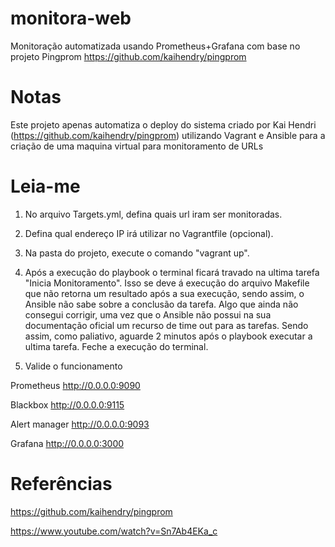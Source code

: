 # monitora-web
Monitoração automatizada usando Prometheus+Grafana com base no projeto Pingprom https://github.com/kaihendry/pingprom

# Notas
Este projeto apenas automatiza o deploy do sistema criado por Kai Hendri (https://github.com/kaihendry/pingprom) utilizando Vagrant e Ansible
para a criação de uma maquina virtual para monitoramento de URLs

# Leia-me

1. No arquivo Targets.yml, defina quais url iram ser monitoradas.

2. Defina qual endereço IP irá utilizar no Vagrantfile (opcional).

3. Na pasta do projeto, execute o comando "vagrant up".

4. Após a execução do playbook o terminal ficará travado na ultima tarefa "Inicia Monitoramento". Isso se deve á execução do arquivo Makefile que não retorna um resultado
após a sua execução, sendo assim, o Ansible não sabe sobre a conclusão da tarefa. Algo que ainda não consegui corrigir, uma vez que o Ansible não possui na sua documentação oficial
um recurso de time out para as tarefas. Sendo assim, como paliativo, aguarde 2 minutos após o playbook executar a ultima tarefa. Feche a execução do terminal.

5. Valide o funcionamento

Prometheus http://0.0.0.0:9090

Blackbox http://0.0.0.0:9115

Alert manager http://0.0.0.0:9093

Grafana http://0.0.0.0:3000

# Referências 
https://github.com/kaihendry/pingprom

https://www.youtube.com/watch?v=Sn7Ab4EKa_c
